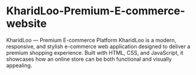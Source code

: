 # KharidLoo-Premium-E-commerce-website
KharidLoo — Premium E-commerce Platform  KharidLoo is a modern, responsive, and stylish e-commerce web application designed to deliver a premium shopping experience. Built with HTML, CSS, and JavaScript, it showcases how an online store can be both functional and visually appealing.
